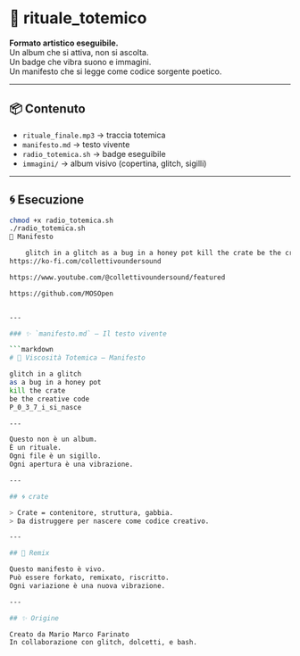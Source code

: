 # 🧿 rituale_totemico

**Formato artistico eseguibile.**  
Un album che si attiva, non si ascolta.  
Un badge che vibra suono e immagini.  
Un manifesto che si legge come codice sorgente poetico.

---

## 📦 Contenuto

- `rituale_finale.mp3` → traccia totemica
- `manifesto.md` → testo vivente
- `radio_totemica.sh` → badge eseguibile
- `immagini/` → album visivo (copertina, glitch, sigilli)

---

## 🌀 Esecuzione

```bash
chmod +x radio_totemica.sh
./radio_totemica.sh
📜 Manifesto

    glitch in a glitch as a bug in a honey pot kill the crate be the creative code P_0_3_7_i_si_nasce
https://ko-fi.com/collettivoundersound

https://www.youtube.com/@collettivoundersound/featured

https://github.com/MOSOpen


---

### ✨ `manifesto.md` – Il testo vivente

```markdown
# 🧿 Viscosità Totemica – Manifesto

glitch in a glitch  
as a bug in a honey pot  
kill the crate  
be the creative code  
P_0_3_7_i_si_nasce

---

Questo non è un album.  
È un rituale.  
Ogni file è un sigillo.  
Ogni apertura è una vibrazione.

---

## 🌀 crate

> Crate = contenitore, struttura, gabbia.  
> Da distruggere per nascere come codice creativo.

---

## 🔁 Remix

Questo manifesto è vivo.  
Può essere forkato, remixato, riscritto.  
Ogni variazione è una nuova vibrazione.

---

## ✨ Origine

Creato da Mario Marco Farinato  
In collaborazione con glitch, dolcetti, e bash.


